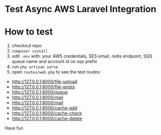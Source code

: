 # Test Async AWS Laravel Integration


# How to test

1. checkout repo
2. `composer install`
3. edit `.env` with: your AWS credentials, SES email, redis endpoint, SQS queue name and account id on sqs prefix
4. run `php artisan serve`
5. open `routes/web.php` to see the test routes:

- http://127.0.0.1:8000/file-upload
- http://127.0.0.1:8000/file-exists
- http://127.0.0.1:8000/queue
- http://127.0.0.1:8000/mail
- http://127.0.0.1:8000/mail
- http://127.0.0.1:8000/cache-add
- http://127.0.0.1:8000/cache-check
- http://127.0.0.1:8000/cache-delete


Have fun
